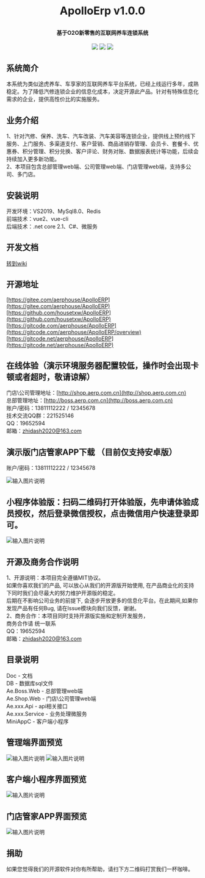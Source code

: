 <p align="center">
	<!-- <img alt="logo" src=""> -->
</p>
<h1 align="center" style="margin: 30px 0 30px; font-weight: bold;">ApolloErp v1.0.0</h1>
<h4 align="center">基于O2O新零售的互联网养车连锁系统</h4>
<p align="center">
	<a href="https://gitee.com/aerphouse/ApolloErp/stargazers"><img src="https://gitee.com/aerphouse/ApolloErp/badge/star.svg?theme=dark"></a>
	<a href="https://gitee.com/aerphouse/ApolloErp"><img src="https://img.shields.io/badge/ApolloErp-v1.0.0-brightgreen.svg"></a>
	<a href="https://gitee.com/aerphouse/ApolloErp/blob/master/LICENSE"><img src="https://img.shields.io/pypi/l/zvt.svg"></a>
</p>


## 系统简介

  本系统为类似途虎养车、车享家的互联网养车平台系统，已经上线运行多年，成熟稳定。为了降低汽修连锁企业的信息化成本，决定开源此产品。针对有特殊信息化需求的企业，提供高性价比的实施服务。  


## 业务介绍

  1、针对汽修、保养、洗车、汽车改装、汽车美容等连锁企业，提供线上预约线下服务、上门服务、多渠道支付、客户营销、商品进销存管理、会员卡、套餐卡、优惠券、积分管理、积分兑换、客户评论、财务对账、数据报表统计等功能，后续会持续加入更多新功能。  
  2、本项目包含总部管理web端、公司管理web端、门店管理web端，支持多公司、多门店。  


## 安装说明

  开发环境：VS2019、MySql8.0、Redis  
  前端技术：vue2、vue-cli  
  后端技术：.net core 2.1、C#、微服务  

## 开发文档

  [转到wiki](https://gitee.com/aerphouse/ApolloERP/wikis/Home)   

## 开源地址

  [https://gitee.com/aerphouse/ApolloERP](https://gitee.com/aerphouse/ApolloERP)    
  [https://github.com/housetxw/ApolloERP](https://github.com/housetxw/ApolloERP)    
  [https://gitcode.com/aerphouse/ApolloERP](https://gitcode.com/aerphouse/ApolloERP/overview)    
  [https://gitcode.net/aerphouse/ApolloERP](https://gitcode.net/aerphouse/ApolloERP)    

## 在线体验（演示环境服务器配置较低，操作时会出现卡顿或者超时，敬请谅解）

  门店\公司管理地址：[http://shop.aerp.com.cn](http://shop.aerp.com.cn)  
  总部管理地址：[http://boss.aerp.com.cn](http://boss.aerp.com.cn)  
  账户/密码：13811112222 / 12345678  
  技术交流QQ群：221525146  
  QQ：19652594   
  邮箱：zhidash2020@163.com 

## 演示版门店管家APP下载 （目前仅支持安卓版） 
  账户/密码：13811112222 / 12345678    

![输入图片说明](Images/%E6%BC%94%E7%A4%BA%E7%89%88APP%E4%B8%8B%E8%BD%BD%E4%BA%8C%E7%BB%B4%E7%A0%81.png)

## 小程序体验版：扫码二维码打开体验版，先申请体验成员授权，然后登录微信授权，点击微信用户快速登录即可。

![输入图片说明](Images/%E5%B0%8F%E7%A8%8B%E5%BA%8F%E4%BD%93%E9%AA%8C.jpg)

## 开源及商务合作说明

  1、开源说明：本项目完全遵循MIT协议。  
    如果你喜欢我们的产品, 可以放心从我们的开源版开始使用, 在产品商业化的支持下同时我们会尽最大的努力维护开源版的稳定。   
    后期在不影响公司业务的前提下, 会逐步开放更多的信息化平台。在此期间,如果你发现产品有任何Bug, 请在Issue模块向我们反馈，谢谢。  
  2、商务合作：本项目同时支持开源版实施和定制开发服务，  
  商务合作请 统一联系  
  QQ：19652594   
  邮箱：zhidash2020@163.com     
  
  
## 目录说明  
  Doc - 文档  
  DB - 数据库sql文件  
  Ae.Boss.Web - 总部管理web端  
  Ae.Shop.Web - 门店\公司管理web端    
  Ae.xxx.Api - api相关接口  
  Ae.xxx.Service - 业务处理微服务  
  MiniAppC - 客户端小程序    
  

## 管理端界面预览
![输入图片说明](boss.web.png)
![输入图片说明](shop.web.png)
  
## 客户端小程序界面预览
![输入图片说明](Images/miniapp.jpg)

## 门店管家APP界面预览
![输入图片说明](Images/app-all.jpg)

## 捐助
如果您觉得我们的开源软件对你有所帮助，请扫下方二维码打赏我们一杯咖啡。


